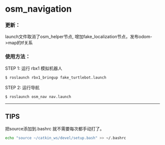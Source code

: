 # osm_navigation

### 更新：
launch文件取消了osm_helper节点, 增加fake_localization节点，发布odom->map的tf关系


### 使用方法：
STEP 1: 运行 rbx1 模拟机器人
```bash
$ roslaunch rbx1_bringup fake_turtlebot.launch
```

STEP 2: 运行导航
```bash
$ roslaunch osm_nav nav.launch
```

---
## TIPS
把source添加到.bashrc 就不需要每次都手动打了。
```bash
echo "source ~/catkin_ws/devel/setup.bash" >> ~/.bashrc
```

